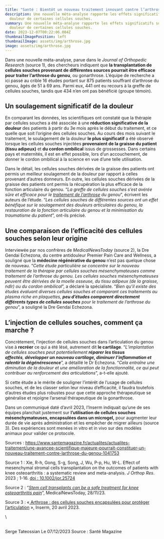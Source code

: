 ```yaml
---
title: "Santé : Bientôt un nouveau traitement innovant contre l’arthrose du genou ?"
description: Une nouvelle méta-analyse rapporte les effets significatifs sur la
  douleur de certaines cellules souches.
summary: Une nouvelle méta-analyse rapporte les effets significatifs sur la
  douleur de certaines cellules souches.
date: 2023-12-07T00:22:06.084Z
thumbnailImagePosition: left
thumbnailImage: assets/img/arthrose.jpg
image: assets/img/arthrose.jpg
---
```

<!--StartFragment-->

Dans une nouvelle méta-analyse, parue dans le *Journal of Orthopedic Research* (source 1), des chercheurs indiquent que **la transplantation de cellules souches provenant de différentes sources pourrait être efficace pour traiter l’arthrose du genou**, ou gonarthrose. L’équipe de recherche a ici passé au crible 16 études portant sur 875 patients souffrant d’arthrose du genou, âgés de 51 à 69 ans. Parmi eux, 441 ont eu recours à la greffe de cellules souches, tandis que 434 n’en ont pas bénéficié (groupe témoin).

## Un soulagement significatif de la douleur

En comparant les données, les scientifiques ont constaté que la thérapie par cellules souches a été associée à une **réduction significative de la douleur** des patients à partir du 3e mois après le début du traitement, et ce quelle que soit l’origine des cellules souches. Au cours des mois suivant le traitement, le soulagement de la douleur **le plus significatif** a été observé lorsque les cellules souches injectées **provenaient de la graisse du patient (tissu adipeux)** et **du cordon ombilical** issus de grossesses. Dans certains pays et maternités, il est en effet possible, lors d’un accouchement, de donner le cordon ombilical à la science en vue d’une telle utilisation.

Dans le détail, les cellules souches dérivées de la graisse des patients ont permis un meilleur soulagement de la douleur par rapport à celles provenant d’autres donneurs. En outre, les cellules souches dérivées de la graisse des patients ont permis la récupération la plus efficace de la fonction articulaire du genou. “*La greffe de cellules souches s’est avérée sûre et efficace pour le [traitement de l’arthrose](https://www.santemagazine.fr/sante/maladies/maladies-des-os-et-des-articulations/arthrose-quels-traitements-comment-prevenir-la-maladie-938657) du genou*”, écrivent les auteurs de l’étude. “*Les cellules souches de différentes sources ont un effet bénéfique sur le soulagement des douleurs articulaires du genou, la restauration de la fonction articulaire du genou et la minimisation du traumatisme du patient*”, ont-ils précisé.

## Une comparaison de l’efficacité des cellules souches selon leur origine

Interviewée par nos confrères de *MedicalNewsToday* (source 2), la Dre Gendai Echezona, du centre antidouleur Premier Pain Care and Wellness, a souligné que la **médecine régénérative du genou** n’est pas quelque chose de nouveau. “*Cette étude particulière se concentre sur le nouveau traitement de la thérapie par cellules souches mésenchymateuses comme traitement de l’arthrose du genou. Les cellules souches mésenchymateuses peuvent être dérivées de la moelle osseuse, du tissu adipeux (de la graisse, ndlr) ou du cordon ombilical*”, a déclaré la spécialiste. “*Bien qu’il existe des études évaluant diverses cellules souches et comparant ces traitements au plasma riche en plaquettes, **peu d’études comparent directement différents types de cellules souches** pour le traitement de l’arthrose du genou*”, a souligné la Dre Gendai Echezona.

## L’injection de cellules souches, comment ça marche ?

Concrètement, l’injection de cellules souches dans l’articulation du genou vise à **recréer** ce qui a été lésé, autrement dit **le cartilage**. “*L’implantation de cellules souches peut potentiellement **réparer les tissus affectés**, **développer un nouveau cartilage, diminuer l’inflammation et ralentir la dégénérescence***”, a détaillé le Dr Echezona. “*Cela entraîne une diminution de la douleur et une amélioration de la fonctionnalité, ce qui peut contribuer au renforcement des articulations*”, a-t-elle ajouté.

Si cette étude a le mérite de souligner l’intérêt de l’usage de cellules souches, et de les classer selon leur niveau d’efficacité, il faudra toutefois d’autres études plus robustes pour que cette approche thérapeutique se généralise et rejoigne l’arsenal thérapeutique de la gonarthrose.

Dans un communiqué daté d’avril 2023, l’Inserm indiquait qu’une de ses équipes planchait justement sur **l’utilisation de cellules souches mésenchymateuses, encapsulées dans un microgel,** pour augmenter leur durée de vie après administration et les empêcher de migrer ailleurs (source 3). Des expériences sont menées in vitro et in vivo sur des modèles animaux pour valider ce protocole.

Sources : https://www.santemagazine.fr/actualites/actualites-traitement/une-avancee-scientifique-majeure-pourrait-constituer-un-nouveau-traitement-contre-larthrose-du-genou-1041753

Source 1 : Xie, R-h, Gong, S-g, Song, J, Wu, P-p, Hu, W-L. Effect of mesenchymal stromal cells transplantation on the outcomes of patients with knee osteoarthritis : a systematic review and meta-analysis. *J Orthop Res*. 2023 ; 1-16. [doi : 10.1002/jor.25724](https://doi.org/10.1002/jor.25724)

Source 2 : “*[Stem cell transplants can be a safe treatment for knee osteoarthritis pain](https://www.medicalnewstoday.com/articles/stem-cell-transplants-can-be-a-safe-treatment-for-knee-osteoarthritis-pain)*”, MedicalNewsToday, 28/11/23.

Source 3 : «[ Arthrose : des cellules souches encapsulées pour protéger l’articulation](https://www.inserm.fr/actualite/arthrose-des-cellules-souches-encapsulees-pour-proteger-larticulation/) », Inserm, 20 avril 2023.

<!--EndFragment-->\
\
S﻿erge Tateossian Le 07/12/2023  Source : Santé Magazine